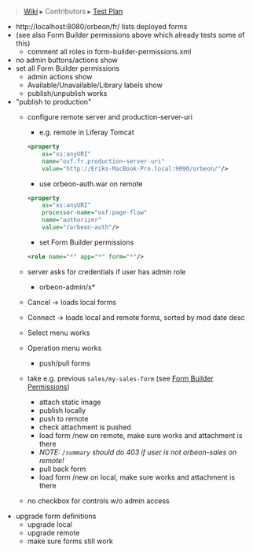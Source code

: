 > [Wiki](Home) ▸ Contributors ▸ [Test Plan](./Contributors-:-Test-Plan)

- http://localhost:8080/orbeon/fr/ lists deployed forms
- (see also Form Builder permissions above which already tests some of this)
  - comment all roles in form-builder-permissions.xml
- no admin buttons/actions show
- set all Form Builder permissions
  - admin actions show
  - Available/Unavailable/Library labels show
  - publish/unpublish works
- "publish to production"
  - configure  remote server and production-server-uri
    - e.g. remote in Liferay Tomcat

    ```xml
    <property
        as="xs:anyURI"
        name="oxf.fr.production-server-uri"
        value="http://Eriks-MacBook-Pro.local:9090/orbeon/"/>
    ```
    - use orbeon-auth.war on remote
    ```xml
    <property
        as="xs:anyURI"
        processor-name="oxf:page-flow"
        name="authorizer"
        value="/orbeon-auth"/>
    ```
    - set Form Builder permissions
    ```xml
    <role name="*" app="*" form="*"/>
    ```
  - server asks for credentials if user has admin role
    - orbeon-admin/x*
  - Cancel  → loads local forms
  - Connect → loads local and remote forms, sorted by mod date desc
  - Select menu works
  - Operation menu works
    - push/pull forms
  - take e.g. previous `sales/my-sales-form` (see [Form Builder Permissions](./Contributors-:-Test-Plan-:-Form-Builder-Permissions))
    - attach static image
    - publish locally
    - push to remote
    - check attachment is pushed
    - load form /new on remote, make sure works and attachment is there
    - *NOTE: `/summary` should do 403 if user is not orbeon-sales on remote!*
    - pull back form
    - load form /new on local, make sure works and attachment is there
  - no checkbox for controls w/o admin access
- upgrade form definitions
  - upgrade local
  - upgrade remote
  - make sure forms still work